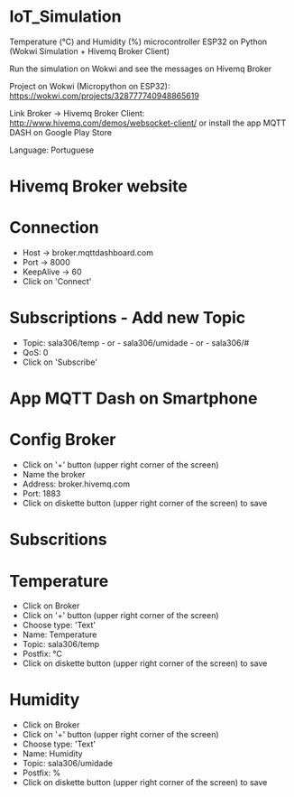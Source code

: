 # IoT_Simulation
Temperature (°C) and Humidity (%) microcontroller ESP32 on Python (Wokwi Simulation + Hivemq Broker Client)

Run the simulation on Wokwi and see the messages on Hivemq Broker

Project on Wokwi (Micropython on ESP32): https://wokwi.com/projects/328777740948865619

Link Broker -> Hivemq Broker Client: http://www.hivemq.com/demos/websocket-client/ or install the app MQTT DASH on Google Play Store

Language: Portuguese

# Hivemq Broker website
# Connection
- Host -> broker.mqttdashboard.com
- Port -> 8000
- KeepAlive -> 60
- Click on 'Connect'

# Subscriptions - Add new Topic
- Topic: sala306/temp - or - sala306/umidade - or - sala306/# 
- QoS: 0
- Click on 'Subscribe'

# App MQTT Dash on Smartphone
# Config Broker
- Click on '+' button (upper right corner of the screen)
- Name the broker
- Address: broker.hivemq.com
- Port: 1883
- Click on diskette button (upper right corner of the screen) to save

# Subscritions
# Temperature
-  Click on Broker
-  Click on '+' button (upper right corner of the screen)
-  Choose type: 'Text'
-  Name: Temperature
-  Topic: sala306/temp
-  Postfix: °C
- Click on diskette button (upper right corner of the screen) to save

# Humidity
-  Click on Broker
-  Click on '+' button (upper right corner of the screen)
-  Choose type: 'Text'
-  Name: Humidity
-  Topic: sala306/umidade
-  Postfix: %
- Click on diskette button (upper right corner of the screen) to save
